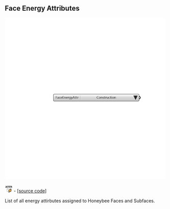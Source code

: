 ## Face Energy Attributes

![](../../images/components/Face_Energy_Attributes.png)

![](../../images/icons/Face_Energy_Attributes.png) - [[source code]](https://github.com/ladybug-tools/honeybee-grasshopper-energy/blob/master/honeybee_grasshopper_energy/src//HB%20Face%20Energy%20Attributes.py)


List of all energy attirbutes assigned to Honeybee Faces and Subfaces. 